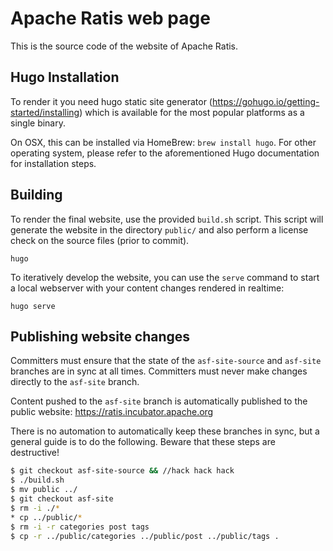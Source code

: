 <!--
 Licensed under the Apache License, Version 2.0 (the "License");
 you may not use this file except in compliance with the License.
 You may obtain a copy of the License at

   http://www.apache.org/licenses/LICENSE-2.0

 Unless required by applicable law or agreed to in writing, software
 distributed under the License is distributed on an "AS IS" BASIS,
 WITHOUT WARRANTIES OR CONDITIONS OF ANY KIND, either express or implied.
 See the License for the specific language governing permissions and
 limitations under the License. See accompanying LICENSE file.
-->

# Apache Ratis web page

This is the source code of the website of Apache Ratis.

## Hugo Installation

To render it you need hugo static site generator (https://gohugo.io/getting-started/installing) which is available for the most popular platforms as a single binary.

On OSX, this can be installed via HomeBrew: `brew install hugo`. For other operating system, please refer to the
aforementioned Hugo documentation for installation steps.

## Building

To render the final website, use the provided `build.sh` script. This script will generate the website in the directory
`public/` and also perform a license check on the source files (prior to commit).

```
hugo
```

To iteratively develop the website, you can use the `serve` command to start a local webserver with your content changes
rendered in realtime:

```
hugo serve
```

## Publishing website changes

Committers must ensure that the state of the `asf-site-source` and `asf-site` branches are in sync at all times.
Committers must never make changes directly to the `asf-site` branch.

Content pushed to the `asf-site` branch is automatically published to the public website:
https://ratis.incubator.apache.org

There is no automation to automatically keep these branches in sync, but a general guide is to do the following. Beware
that these steps are destructive!

```bash
$ git checkout asf-site-source && //hack hack hack
$ ./build.sh
$ mv public ../
$ git checkout asf-site
$ rm -i ./*
* cp ../public/*
$ rm -i -r categories post tags
$ cp -r ../public/categories ../public/post ../public/tags .
```
